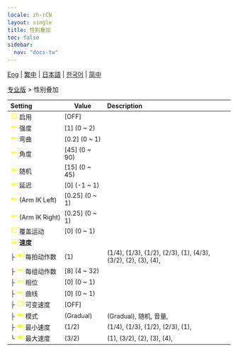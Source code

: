 ```yaml
---
locale: zh-rCN
layout: single
title: 性别叠加
toc: false
sidebar:
  nav: "docs-tw"
---
```

[Eng](/dancexr/menu/2025.4/actor/sex_overlay) | [繁中](/tw/dancexr/menu/2025.4/actor/sex_overlay) | [日本語](/jp/dancexr/menu/2025.4/actor/sex_overlay) | [한국어](/kr/dancexr/menu/2025.4/actor/sex_overlay) | [简中](/zh/dancexr/menu/2025.4/actor/sex_overlay)

[专业版](../menu#专业版) > 性别叠加



| Setting | Value | Description |
| :--- | --- | :--- |
|<nobr>![check_off icon](/images/icon/ic_check_off.png) 启用</nobr>| [OFF] | 
|<nobr>![slider icon](/images/icon/ic_slider.png) 强度</nobr>| [1] (0 ~ 2) | 
|<nobr>![slider icon](/images/icon/ic_slider.png) 弯曲</nobr>| [0.2] (0 ~ 1) | 
|<nobr>![slider icon](/images/icon/ic_slider.png) 角度</nobr>| [45] (0 ~ 90) | 
|<nobr>![slider icon](/images/icon/ic_slider.png) 随机</nobr>| [15] (0 ~ 45) | 
|<nobr>![slider icon](/images/icon/ic_slider.png) 延迟</nobr>| [0] (-1 ~ 1) | 
|<nobr>![slider icon](/images/icon/ic_slider.png) (Arm IK Left)</nobr>| [0.25] (0 ~ 1) | 
|<nobr>![slider icon](/images/icon/ic_slider.png) (Arm IK Right)</nobr>| [0.25] (0 ~ 1) | 
|<nobr>![check_off icon](/images/icon/ic_check_off.png) 覆盖运动</nobr>| [0] (0 ~ 1) | 
|<nobr>![tune icon](/images/icon/ic_tune.png) <b>速度</b></nobr>| | 
|<nobr>├&nbsp;![toggle_on icon](/images/icon/ic_toggle_on.png) 每拍动作数</nobr>| (1) | (1/4), (1/3), (1/2), (2/3), (1), (4/3), (3/2), (2), (3), (4), 
|<nobr>├&nbsp;![slider icon](/images/icon/ic_slider.png) 每组动作数</nobr>| [8] (4 ~ 32) | 
|<nobr>├&nbsp;![slider icon](/images/icon/ic_slider.png) 相位</nobr>| [0] (0 ~ 1) | 
|<nobr>├&nbsp;![slider icon](/images/icon/ic_slider.png) 曲线</nobr>| [0] (0 ~ 1) | 
|<nobr>├&nbsp;![check_off icon](/images/icon/ic_check_off.png) 可变速度</nobr>| [OFF] | 
|<nobr>├&nbsp;![toggle_on icon](/images/icon/ic_toggle_on.png) 模式</nobr>| (Gradual) | (Gradual), 随机, 音量, 
|<nobr>├&nbsp;![toggle_on icon](/images/icon/ic_toggle_on.png) 最小速度</nobr>| (1/2) | (1/4), (1/3), (1/2), (2/3), (1), 
|<nobr>└&nbsp;![toggle_on icon](/images/icon/ic_toggle_on.png) 最大速度</nobr>| (3/2) | (1), (3/2), (2), (3), (4), 
